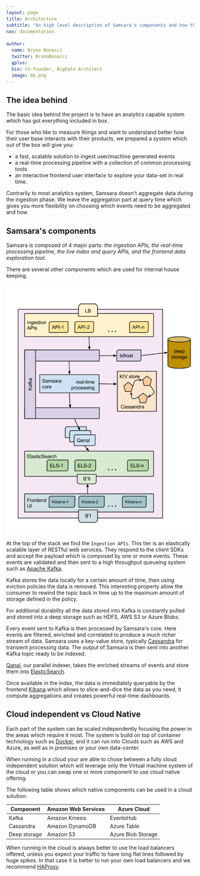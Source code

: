 ```yaml
---
layout: page
title: Architecture
subtitle: "An high level description of Samsara's components and how they play together" 
nav: documentation

author:
  name: Bruno Bonacci
  twitter: BrunoBonacci
  gplus:
  bio: Co-founder, BigData Architect
  image: bb.png
---
```


## The idea behind

The basic idea behind the project is to have an analytics capable system
which has got everything included in box.

For those who like to measure things and want to understand better how
their user base interacts with their products, we prepared a system which
out of the box will give you:

  - a fast, scalable solution to ingest user/machine generated events
  - a real-time processing pipeline with a collection of common processing tools
  - an interactive frontend user interface to explore your data-set in real time.

Contrarily to most analytics system, Samsara doesn't aggregate data during the ingestion phase.
We leave the aggregation part at query time which gives you more flexibility on choosing
which events need to be aggregated and how.

## Samsara's components

Samsara is composed of 4 major parts: _the ingestion APIs, the real-time processing pipeline,
the live index and query APIs, and the frontend data exploration tool_.

There are several other components which are used for internal house keeping.

![Overall Architecture](/img/architecture.png)

At the top of the stack we find the `Ingestion APIs`.
This tier is an elastically scalable layer of RESTful web services.
They respond to the client SDKs and accept the payload which is composed
by one or more events. These events are validated and then sent to a
high throughput queueing system such as [Apache Kafka](http://kafka.apache.org/).

Kafka stores the data locally for a certain amount of time, then using eviction policies
the data is removed. This interesting property allow the consumer to rewind the topic
back in time up to the maximum amount of storage defined in the policy.

For additional durability all the data stored into Kafka is constantly pulled
and stored into a deep storage such as HDFS, AWS S3 or Azure Blobs.

Every event sent to Kafka is then processed by Samsara's core.
Here events are filtered, enriched and correlated to produce a much richer stream of data.
Samsara uses a key-value store, typically [Cassandra](http://cassandra.apache.org/) for
transient processing data.
The output of Samsara is then sent into another Kafka topic ready to be indexed.

[Qanal](https://github.com/samsara/qanal), our parallel indexer, takes the enriched streams
of events and store them into [ElasticSearch](http://www.elasticsearch.org/).

Once available in the index, the data is immediately queryable by the frontend
[Kibana](http://www.elasticsearch.org/overview/kibana/) which allows to slice-and-dice
the data as you need, it compute aggregations and creates powerful real-time dashboards.

## Cloud independent vs Cloud Native

Each part of the system can be scaled independently focusing the power in the areas
which require it most. The system is build on top of container technology
such as [Docker](https://www.docker.com/), and it can run into Clouds such as AWS and Azure,
as well as in premises or your own data-center.

When running in a cloud your are able to chose between a fully cloud independent
solution which will leverage only the Virtual machine system of the cloud or
you can swap one or more component to use cloud native offering.

The following table shows which native components can be used in a cloud solution:


| Component    | Amazon Web Services | Azure Cloud        |
|--------------|---------------------|--------------------|
| Kafka        | Amazon Kinesis      | EventsHub          |
| Cassandra    | Amazon DynamoDB     | Azure Table        |
| Deep storage | Amazon S3           | Azure Blob Storage |



When running in the cloud is always better to use the load balancers offered,
unless you expect your traffic to have long flat lines followed by huge spikes.
In that case it is better to run your own load balancers and we recommend
[HAProxy](http://www.haproxy.org/).



